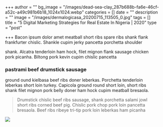 +++
author = ""
bg_image = "/images/dead-sea-clay_287b688b-fa6e-46cf-a52c-a49c981b6b18_1024x1024.webp"
categories = []
date = ""
description = ""
image = "/images/dermalogicasa_20200715_113505_0.jpg"
tags = []
title = "5 Digital Marketing Strategies for Real Estate In Nigeria | 2020"
type = "post"

+++
Bacon ipsum dolor amet meatball short ribs spare ribs shank flank frankfurter chislic. Shankle cupim jerky pancetta porchetta shoulder

shank. Alcatra tenderloin ham hock, filet mignon flank sausage chicken pork picanha. Biltong pork kevin cupim chislic pancetta

### pastrami beef drumstick sausage

ground ound kielbasa beef ribs doner leberkas. Porchetta tenderloin leberkas short loin turkey. Capicola ground round short loin, short ribs shank filet mignon pork belly doner ham hock cupim meatball bresaola.

> Drumstick chislic beef ribs sausage, shank porchetta salami jowl short ribs corned beef pig. Chislic pork chop pork loin pancetta bresaola. Beef ribs ribeye tri-tip pork loin leberkas ham picanha

![](/images/teams/team-3.jpg)